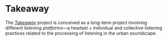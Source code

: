 # Takeaway

The [_Takeaway_](https://takeaway.pink/) project is conceived as a long-term project involving different _listening platforms_—a headset + individual and collective listening practices related to the processing of listening in the urban soundscape.



